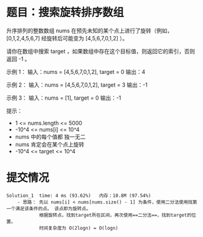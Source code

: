 # 题目：搜索旋转排序数组
升序排列的整数数组 nums 在预先未知的某个点上进行了旋转（例如， [0,1,2,4,5,6,7] 经旋转后可能变为 [4,5,6,7,0,1,2] ）。

请你在数组中搜索 target ，如果数组中存在这个目标值，则返回它的索引，否则返回 -1 。

示例 1：
输入：nums = [4,5,6,7,0,1,2], target = 0
输出：4

示例 2：
输入：nums = [4,5,6,7,0,1,2], target = 3
输出：-1

示例 3：
输入：nums = [1], target = 0
输出：-1


提示：
- 1 <= nums.length <= 5000
- -10^4 <= nums[i] <= 10^4
- nums 中的每个值都 独一无二
- nums 肯定会在某个点上旋转
- -10^4 <= target <= 10^4



# 提交情况
    Solution_1  time: 4 ms (93.62%)   内存：10.8M (97.54%)
        - 思路： 先以 nums[i] < nums[nums.size() - 1] 为条件，使用二分法使用找第一个满足该条件的点。 该点即为旋转点。
                根据旋转点，找到target所在区间，再次使用==二分法==，找到target的位置。
                时间复杂度为 O(2logn) = O(logn)
                

